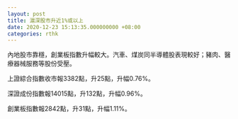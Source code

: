 ```yaml
---
layout: post
title: 滬深股市升近1%或以上
date: 2020-12-23 15:13:35.000000000 +08:00
categories: rthk
---
```


內地股市靠穩，創業板指數升幅較大。汽車、煤炭同半導體股表現較好；豬肉、醫療器械服務等股份受壓。

上證綜合指數收市報3382點，升25點，升幅0.76%。

深證成份指數報14015點，升132點，升幅0.96%。

創業板指數報2842點，升31點，升幅1.11%。
